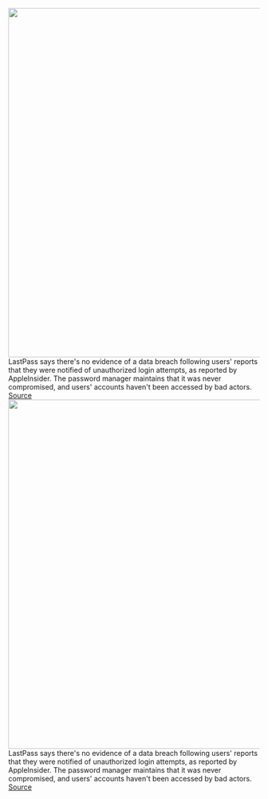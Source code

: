 <img src='https://cdn.vox-cdn.com/thumbor/fTXZVSe3JyuE4T0EYT3KCI1ZefU=/0x0:2040x1360/1200x800/filters:focal(857x517:1183x843)/cdn.vox-cdn.com/uploads/chorus_image/image/70324986/acastro_170629_1777_0008.0.jpg' width='700px' /><br/>
LastPass says there's no evidence of a data breach following users' reports that they were notified of unauthorized login attempts, as reported by AppleInsider. The password manager maintains that it was never compromised, and users' accounts haven't been accessed by bad actors.
<a href='https://www.theverge.com/2021/12/28/22857485/lastpass-compromised-breach-scare'> Source <a/><img src='https://cdn.vox-cdn.com/thumbor/fTXZVSe3JyuE4T0EYT3KCI1ZefU=/0x0:2040x1360/1200x800/filters:focal(857x517:1183x843)/cdn.vox-cdn.com/uploads/chorus_image/image/70324986/acastro_170629_1777_0008.0.jpg' width='700px' /><br/>
LastPass says there's no evidence of a data breach following users' reports that they were notified of unauthorized login attempts, as reported by AppleInsider. The password manager maintains that it was never compromised, and users' accounts haven't been accessed by bad actors.
<a href='https://www.theverge.com/2021/12/28/22857485/lastpass-compromised-breach-scare'> Source <a/>